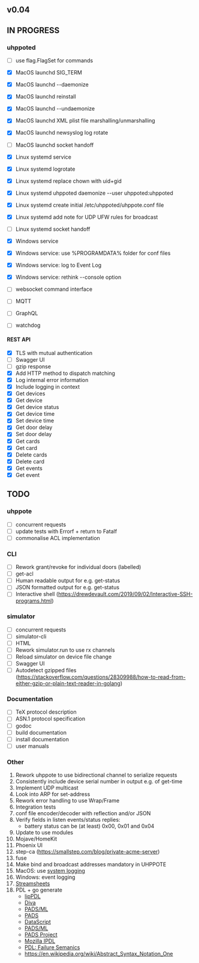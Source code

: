 ## v0.04

## IN PROGRESS

### uhppoted

- [ ] use flag.FlagSet for commands
- [x] MacOS launchd SIG_TERM
- [x] MacOS launchd --daemonize
- [x] MacOS launchd reinstall
- [x] MacOS launchd --undaemonize
- [x] MacOS launchd XML plist file marshalling/unmarshalling
- [x] MacOS launchd newsyslog log rotate
- [ ] MacOS launchd socket handoff
- [x] Linux systemd service
- [x] Linux systemd logrotate
- [x] Linux systemd replace chown with uid+gid
- [x] Linux systemd uhppoted daemonize --user uhppoted:uhppoted
- [x] Linux systemd create initial /etc/uhppoted/uhppote.conf file
- [x] Linux systemd add note for UDP UFW rules for broadcast
- [ ] Linux systemd socket handoff
- [x] Windows service
- [x] Windows service: use %PROGRAMDATA% folder for conf files
- [x] Windows service: log to Event Log
- [x] Windows service: rethink --console option

- [ ] websocket command interface
- [ ] MQTT 
- [ ] GraphQL
- [ ] watchdog

#### REST API
- [x] TLS with mutual authentication
- [ ] Swagger UI
- [ ] gzip response
- [x] Add HTTP method to dispatch matching
- [x] Log internal error information
- [x] Include logging in context
- [x] Get devices
- [x] Get device
- [x] Get device status
- [x] Get device time
- [x] Set device time
- [x] Get door delay
- [x] Set door delay
- [x] Get cards
- [x] Get card
- [x] Delete cards
- [x] Delete card
- [x] Get events
- [x] Get event

## TODO

### uhppote
- [ ] concurrent requests
- [ ] update tests with Errorf + return to Fatalf
- [ ] commonalise ACL implementation

### CLI
- [ ] Rework grant/revoke for individual doors (labelled)
- [ ] get-acl
- [ ] Human readable output for e.g. get-status
- [ ] JSON formatted output for e.g. get-status
- [ ] Interactive shell (https://drewdevault.com/2019/09/02/Interactive-SSH-programs.html)

### simulator
- [ ] concurrent requests
- [ ] simulator-cli
- [ ] HTML
- [ ] Rework simulator.run to use rx channels
- [ ] Reload simulator on device file change
- [ ] Swagger UI
- [ ] Autodetect gzipped files (https://stackoverflow.com/questions/28309988/how-to-read-from-either-gzip-or-plain-text-reader-in-golang)

### Documentation

- [ ] TeX protocol description
- [ ] ASN.1 protocol specification
- [ ] godoc
- [ ] build documentation
- [ ] install documentation
- [ ] user manuals

### Other

1.  Rework uhppote to use bidirectional channel to serialize requests
2.  Consistently include device serial number in output e.g. of get-time
3.  Implement UDP multicast
4.  Look into ARP for set-address
5.  Rework error handling to use Wrap/Frame
6.  Integration tests
7.  conf file encoder/decoder with reflection and/or JSON
8.  Verify fields in listen events/status replies:
    - battery status can be (at least) 0x00, 0x01 and 0x04
9.  Update to use modules
10. Mojave/HomeKit
11. Phoenix UI
12. step-ca (https://smallstep.com/blog/private-acme-server)
13. fuse
14. Make bind and broadcast addresses mandatory in UHPPOTE
15. MacOS: use [system logging](https://developer.apple.com/documentation/os/logging)
17. Windows: event logging
16. [Streamsheets](https://github.com/cedalo/streamsheets)
17. PDL + go generate
    - [lipPDL](http://nmedit.sourceforge.net/subprojects/libpdl.html)
    - [Diva](http://www.diva-portal.org/smash/get/diva2:407713/FULLTEXT01.pdf)
    - [PADS/ML](https://pads.cs.tufts.edu/papers/tfp07.pdf)
    - [PADS](https://www.cs.princeton.edu/~dpw/papers/700popl06.pdf)
    - [DataScript](https://www.researchgate.net/publication/221108676_DataScript-_A_Specification_and_Scripting_Language_for_Binary_Data)
    - [PADS/ML](https://www.cs.princeton.edu/~dpw/papers/padsml06.pdf)
    - [PADS Project](http://www.padsproj.org/)
    - [Mozilla IPDL](https://developer.mozilla.org/en-US/docs/Mozilla/IPDL/Tutorial)
    - [PDL: Failure Semanics](https://www.researchgate.net/publication/2784726_A_Protocol_Description_Language_for_Customizing_Failure_Semantics)
    - https://en.wikipedia.org/wiki/Abstract_Syntax_Notation_One

